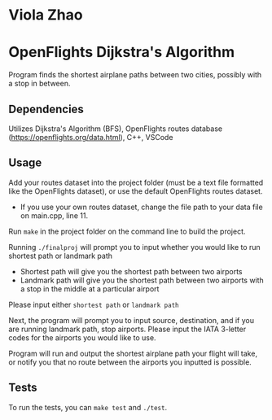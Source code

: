 # Viola Zhao

# OpenFlights Dijkstra's Algorithm

Program finds the shortest airplane paths between two cities, possibly with a stop in between. 

## Dependencies

Utilizes Dijkstra's Algorithm (BFS), OpenFlights routes database (https://openflights.org/data.html), C++, VSCode

## Usage

Add your routes dataset into the project folder (must be a text file formatted like the OpenFlights dataset), or use the default OpenFlights routes dataset.

- If you use your own routes dataset, change the file path to your data file on main.cpp, line 11.

Run `make` in the project folder on the command line to build the project.

Running `./finalproj` will prompt you to input whether you would like to run shortest path or landmark path
- Shortest path will give you the shortest path between two airports
- Landmark path will give you the shortest path between two airports with a stop in the middle at a
particular airport

Please input either `shortest path` or `landmark path`

Next, the program will prompt you to input source, destination, and if you are running landmark path, stop airports. Please input the IATA 3-letter codes for the airports you would like to use.

Program will run and output the shortest airplane path your flight will take, or notify you that no route between the airports you inputted is possible.

## Tests

To run the tests, you can `make test` and `./test`.
